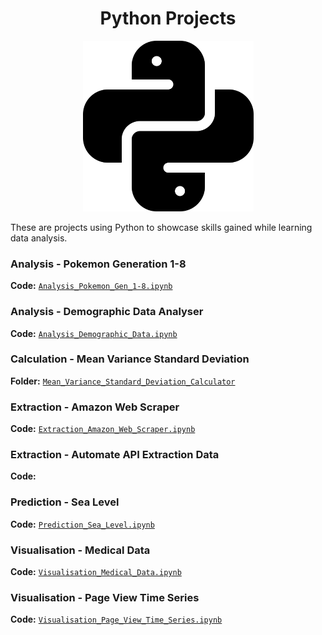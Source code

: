 <h1 align="center">Python Projects</h1>

<p align="center">
    <img width="273px" src="https://github.com/blackcrowX/blackcrowX.github.io/blob/main/images/icons/python.png?raw=true"/>
</p>	

These are projects using Python to showcase skills gained while learning data analysis.

### Analysis - Pokemon Generation 1-8
**Code:** [`Analysis_Pokemon_Gen_1-8.ipynb`](https://github.com/blackcrowX/Data_Analysis_Projects/blob/main/Python/Analysis_Pokemon_Gen_1-8.ipynb)

### Analysis - Demographic Data Analyser
**Code:** [`Analysis_Demographic_Data.ipynb`](https://github.com/blackcrowX/Data_Analysis_Projects/blob/main/Python/Analysis_Demographic_Data.ipynb)

### Calculation - Mean Variance Standard Deviation
**Folder:** [`Mean_Variance_Standard_Deviation_Calculator`](https://github.com/blackcrowX/Data_Analysis_Projects/blob/main/Python/Mean_Variance_Standard_Deviation_Calculator)

### Extraction - Amazon Web Scraper
**Code:** [`Extraction_Amazon_Web_Scraper.ipynb`](https://github.com/blackcrowX/Data_Analysis_Projects/blob/main/Python/Extraction_Amazon_Web_Scraper.ipynb)

### Extraction - Automate API Extraction Data
**Code:** 

### Prediction - Sea Level
**Code:** [`Prediction_Sea_Level.ipynb`](https://github.com/blackcrowX/Data_Analysis_Projects/blob/main/Python/Prediction_Sea_Level.ipynb)

### Visualisation - Medical Data
**Code:** [`Visualisation_Medical_Data.ipynb`](https://github.com/blackcrowX/Data_Analysis_Projects/blob/main/Python/Visualisation_Medical_Data.ipynb)

### Visualisation - Page View Time Series
**Code:** [`Visualisation_Page_View_Time_Series.ipynb`](https://github.com/blackcrowX/Data_Analysis_Projects/blob/main/Python/Visualisation_Page_View_Time_Series.ipynb)







